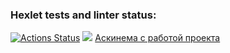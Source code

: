 ### Hexlet tests and linter status:
[![Actions Status](https://github.com/SevaErshov/python-project-lvl2/workflows/hexlet-check/badge.svg)](https://github.com/SevaErshov/python-project-lvl2/actions)
<a href="https://codeclimate.com/github/SevaErshov/python-project-lvl2/maintainability"><img src="https://api.codeclimate.com/v1/badges/135c73fe330acb7e8af0/maintainability" /></a>
[Аскинема с работой проекта](https://asciinema.org/a/510066)
